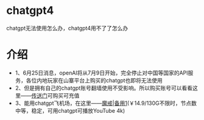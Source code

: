 # chatgpt4
chatgpt无法使用怎么办，chatgpt4用不了了怎么办 
# 介绍
* 1、6月25日消息，openAI将从7月9日开始，完全停止对中国等国家的API服务，各位内地玩家在山寨平台上购买的chatgpt也即将无法使用
* 2、但是拥有自己的chatgpt账号翻墙使用不受影响。所以购买账号可以看看这里——[传送门](https://www.z2u.com/r/chatgpt4#tt)可购买可充值 
* 3、能用chatgpt飞机场，在这里——[魔戒](https://mojie.app/register?aff=1pWspTHg#tt)|[备用1](https://mojie.co/register?aff=1pWspTHg#tt)(￥14.9/130G不限时，节点数中等，稳定，可用chatgpt可播放YouTube 4k)
  
